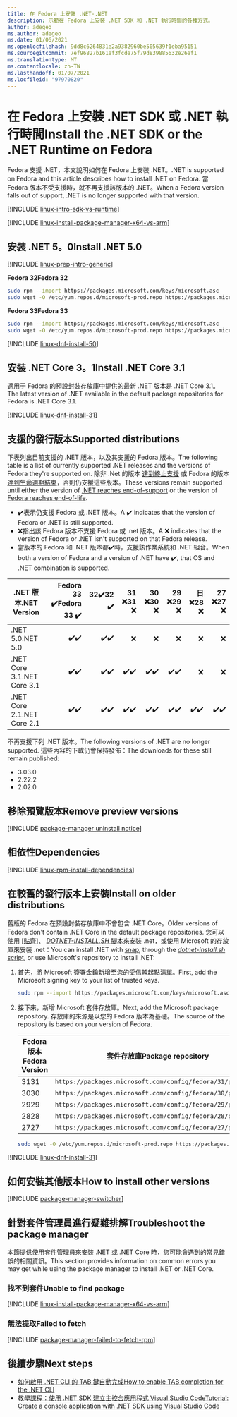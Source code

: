 ```yaml
---
title: 在 Fedora 上安裝 .NET-.NET
description: 示範在 Fedora 上安裝 .NET SDK 和 .NET 執行時間的各種方式。
author: adegeo
ms.author: adegeo
ms.date: 01/06/2021
ms.openlocfilehash: 9dd8c6264831e2a9382960be505639f1eba95151
ms.sourcegitcommit: 7ef96827b161ef3fcde75f79d839885632e26ef1
ms.translationtype: MT
ms.contentlocale: zh-TW
ms.lasthandoff: 01/07/2021
ms.locfileid: "97970820"
---
```

# <a name="install-the-net-sdk-or-the-net-runtime-on-fedora"></a><span data-ttu-id="db12d-103">在 Fedora 上安裝 .NET SDK 或 .NET 執行時間</span><span class="sxs-lookup"><span data-stu-id="db12d-103">Install the .NET SDK or the .NET Runtime on Fedora</span></span>

<span data-ttu-id="db12d-104">Fedora 支援 .NET，本文說明如何在 Fedora 上安裝 .NET。</span><span class="sxs-lookup"><span data-stu-id="db12d-104">.NET is supported on Fedora and this article describes how to install .NET on Fedora.</span></span> <span data-ttu-id="db12d-105">當 Fedora 版本不受支援時，就不再支援該版本的 .NET。</span><span class="sxs-lookup"><span data-stu-id="db12d-105">When a Fedora version falls out of support, .NET is no longer supported with that version.</span></span>

[!INCLUDE [linux-intro-sdk-vs-runtime](includes/linux-intro-sdk-vs-runtime.md)]

[!INCLUDE [linux-install-package-manager-x64-vs-arm](includes/linux-install-package-manager-x64-vs-arm.md)]

## <a name="install-net-50"></a><span data-ttu-id="db12d-106">安裝 .NET 5。0</span><span class="sxs-lookup"><span data-stu-id="db12d-106">Install .NET 5.0</span></span>

[!INCLUDE [linux-prep-intro-generic](includes/linux-prep-intro-generic.md)]

<span data-ttu-id="db12d-107">**Fedora 32**</span><span class="sxs-lookup"><span data-stu-id="db12d-107">**Fedora 32**</span></span>

```bash
sudo rpm --import https://packages.microsoft.com/keys/microsoft.asc
sudo wget -O /etc/yum.repos.d/microsoft-prod.repo https://packages.microsoft.com/config/fedora/32/prod.repo
```

<span data-ttu-id="db12d-108">**Fedora 33**</span><span class="sxs-lookup"><span data-stu-id="db12d-108">**Fedora 33**</span></span>

```bash
sudo rpm --import https://packages.microsoft.com/keys/microsoft.asc
sudo wget -O /etc/yum.repos.d/microsoft-prod.repo https://packages.microsoft.com/config/fedora/33/prod.repo
```

[!INCLUDE [linux-dnf-install-50](includes/linux-install-50-dnf.md)]

## <a name="install-net-core-31"></a><span data-ttu-id="db12d-109">安裝 .NET Core 3。1</span><span class="sxs-lookup"><span data-stu-id="db12d-109">Install .NET Core 3.1</span></span>

<span data-ttu-id="db12d-110">適用于 Fedora 的預設封裝存放庫中提供的最新 .NET 版本是 .NET Core 3.1。</span><span class="sxs-lookup"><span data-stu-id="db12d-110">The latest version of .NET available in the default package repositories for Fedora is .NET Core 3.1.</span></span>

[!INCLUDE [linux-dnf-install-31](includes/linux-install-31-dnf.md)]

## <a name="supported-distributions"></a><span data-ttu-id="db12d-111">支援的發行版本</span><span class="sxs-lookup"><span data-stu-id="db12d-111">Supported distributions</span></span>

<span data-ttu-id="db12d-112">下表列出目前支援的 .NET 版本，以及其支援的 Fedora 版本。</span><span class="sxs-lookup"><span data-stu-id="db12d-112">The following table is a list of currently supported .NET releases and the versions of Fedora they're supported on.</span></span> <span data-ttu-id="db12d-113">除非 .Net 的版本 [達到終止支援](https://dotnet.microsoft.com/platform/support/policy/dotnet-core) 或 Fedora 的版本 [達到生命週期結束](https://fedoraproject.org/wiki/End_of_life)，否則仍支援這些版本。</span><span class="sxs-lookup"><span data-stu-id="db12d-113">These versions remain supported until either the version of [.NET reaches end-of-support](https://dotnet.microsoft.com/platform/support/policy/dotnet-core) or the version of [Fedora reaches end-of-life](https://fedoraproject.org/wiki/End_of_life).</span></span>

- <span data-ttu-id="db12d-114">✔️表示仍支援 Fedora 或 .NET 版本。</span><span class="sxs-lookup"><span data-stu-id="db12d-114">A ✔️ indicates that the version of Fedora or .NET is still supported.</span></span>
- <span data-ttu-id="db12d-115">❌指出該 Fedora 版本不支援 Fedora 或 .net 版本。</span><span class="sxs-lookup"><span data-stu-id="db12d-115">A ❌ indicates that the version of Fedora or .NET isn't supported on that Fedora release.</span></span>
- <span data-ttu-id="db12d-116">當版本的 Fedora 和 .NET 版本都✔️時，支援該作業系統和 .NET 組合。</span><span class="sxs-lookup"><span data-stu-id="db12d-116">When both a version of Fedora and a version of .NET have ✔️, that OS and .NET combination is supported.</span></span>

| <span data-ttu-id="db12d-117">.NET 版本</span><span class="sxs-lookup"><span data-stu-id="db12d-117">.NET Version</span></span>  | <span data-ttu-id="db12d-118">Fedora 33 ✔️</span><span class="sxs-lookup"><span data-stu-id="db12d-118">Fedora 33 ✔️</span></span> | <span data-ttu-id="db12d-119">32✔️</span><span class="sxs-lookup"><span data-stu-id="db12d-119">32 ✔️</span></span> | <span data-ttu-id="db12d-120">31 ❌</span><span class="sxs-lookup"><span data-stu-id="db12d-120">31 ❌</span></span> | <span data-ttu-id="db12d-121">30 ❌</span><span class="sxs-lookup"><span data-stu-id="db12d-121">30 ❌</span></span> | <span data-ttu-id="db12d-122">29 ❌</span><span class="sxs-lookup"><span data-stu-id="db12d-122">29 ❌</span></span> | <span data-ttu-id="db12d-123">日 ❌</span><span class="sxs-lookup"><span data-stu-id="db12d-123">28 ❌</span></span> | <span data-ttu-id="db12d-124">27 ❌</span><span class="sxs-lookup"><span data-stu-id="db12d-124">27 ❌</span></span> |
| ------------  | ---------: | --: | --: | --: | --: | --: | --: |
| <span data-ttu-id="db12d-125">.NET 5.0</span><span class="sxs-lookup"><span data-stu-id="db12d-125">.NET 5.0</span></span>      | <span data-ttu-id="db12d-126">✔️</span><span class="sxs-lookup"><span data-stu-id="db12d-126">✔️</span></span>        | <span data-ttu-id="db12d-127">✔️</span><span class="sxs-lookup"><span data-stu-id="db12d-127">✔️</span></span> | ❌|❌ |❌ |❌  |❌ |
| <span data-ttu-id="db12d-128">.NET Core 3.1</span><span class="sxs-lookup"><span data-stu-id="db12d-128">.NET Core 3.1</span></span> | <span data-ttu-id="db12d-129">✔️</span><span class="sxs-lookup"><span data-stu-id="db12d-129">✔️</span></span>        | <span data-ttu-id="db12d-130">✔️</span><span class="sxs-lookup"><span data-stu-id="db12d-130">✔️</span></span> | <span data-ttu-id="db12d-131">✔️</span><span class="sxs-lookup"><span data-stu-id="db12d-131">✔️</span></span>|<span data-ttu-id="db12d-132">✔️</span><span class="sxs-lookup"><span data-stu-id="db12d-132">✔️</span></span> |<span data-ttu-id="db12d-133">✔️</span><span class="sxs-lookup"><span data-stu-id="db12d-133">✔️</span></span> |❌  |❌ |
| <span data-ttu-id="db12d-134">.NET Core 2.1</span><span class="sxs-lookup"><span data-stu-id="db12d-134">.NET Core 2.1</span></span> | <span data-ttu-id="db12d-135">✔️</span><span class="sxs-lookup"><span data-stu-id="db12d-135">✔️</span></span>        | <span data-ttu-id="db12d-136">✔️</span><span class="sxs-lookup"><span data-stu-id="db12d-136">✔️</span></span> | <span data-ttu-id="db12d-137">✔️</span><span class="sxs-lookup"><span data-stu-id="db12d-137">✔️</span></span>|<span data-ttu-id="db12d-138">✔️</span><span class="sxs-lookup"><span data-stu-id="db12d-138">✔️</span></span> |<span data-ttu-id="db12d-139">✔️</span><span class="sxs-lookup"><span data-stu-id="db12d-139">✔️</span></span> |<span data-ttu-id="db12d-140">✔️</span><span class="sxs-lookup"><span data-stu-id="db12d-140">✔️</span></span>  |<span data-ttu-id="db12d-141">✔️</span><span class="sxs-lookup"><span data-stu-id="db12d-141">✔️</span></span> |

<span data-ttu-id="db12d-142">不再支援下列 .NET 版本。</span><span class="sxs-lookup"><span data-stu-id="db12d-142">The following versions of .NET are no longer supported.</span></span> <span data-ttu-id="db12d-143">這些內容的下載仍會保持發佈：</span><span class="sxs-lookup"><span data-stu-id="db12d-143">The downloads for these still remain published:</span></span>

- <span data-ttu-id="db12d-144">3.0</span><span class="sxs-lookup"><span data-stu-id="db12d-144">3.0</span></span>
- <span data-ttu-id="db12d-145">2.2</span><span class="sxs-lookup"><span data-stu-id="db12d-145">2.2</span></span>
- <span data-ttu-id="db12d-146">2.0</span><span class="sxs-lookup"><span data-stu-id="db12d-146">2.0</span></span>

## <a name="remove-preview-versions"></a><span data-ttu-id="db12d-147">移除預覽版本</span><span class="sxs-lookup"><span data-stu-id="db12d-147">Remove preview versions</span></span>

[!INCLUDE [package-manager uninstall notice](./includes/linux-uninstall-preview-info.md)]

## <a name="dependencies"></a><span data-ttu-id="db12d-148">相依性</span><span class="sxs-lookup"><span data-stu-id="db12d-148">Dependencies</span></span>

[!INCLUDE [linux-rpm-install-dependencies](includes/linux-rpm-install-dependencies.md)]

## <a name="install-on-older-distributions"></a><span data-ttu-id="db12d-149">在較舊的發行版本上安裝</span><span class="sxs-lookup"><span data-stu-id="db12d-149">Install on older distributions</span></span>

<span data-ttu-id="db12d-150">舊版的 Fedora 在預設封裝存放庫中不會包含 .NET Core。</span><span class="sxs-lookup"><span data-stu-id="db12d-150">Older versions of Fedora don't contain .NET Core in the default package repositories.</span></span> <span data-ttu-id="db12d-151">您可以使用 [[貼齊](linux-snap.md)]、 [ _DOTNET-INSTALL.SH_ 腳本](linux-scripted-manual.md#scripted-install)來安裝 .net，或使用 Microsoft 的存放庫來安裝 .net：</span><span class="sxs-lookup"><span data-stu-id="db12d-151">You can install .NET with [snap](linux-snap.md), through the [_dotnet-install.sh_ script](linux-scripted-manual.md#scripted-install), or use Microsoft's repository to install .NET:</span></span>

01. <span data-ttu-id="db12d-152">首先，將 Microsoft 簽署金鑰新增至您的受信賴起點清單。</span><span class="sxs-lookup"><span data-stu-id="db12d-152">First, add the Microsoft signing key to your list of trusted keys.</span></span>

    ```bash
    sudo rpm --import https://packages.microsoft.com/keys/microsoft.asc
    ```

02. <span data-ttu-id="db12d-153">接下來，新增 Microsoft 套件存放庫。</span><span class="sxs-lookup"><span data-stu-id="db12d-153">Next, add the Microsoft package repository.</span></span> <span data-ttu-id="db12d-154">存放庫的來源是以您的 Fedora 版本為基礎。</span><span class="sxs-lookup"><span data-stu-id="db12d-154">The source of the repository is based on your version of Fedora.</span></span>

    | <span data-ttu-id="db12d-155">Fedora 版本</span><span class="sxs-lookup"><span data-stu-id="db12d-155">Fedora Version</span></span> | <span data-ttu-id="db12d-156">套件存放庫</span><span class="sxs-lookup"><span data-stu-id="db12d-156">Package repository</span></span> |
    | -------------- | ------- |
    | <span data-ttu-id="db12d-157">31</span><span class="sxs-lookup"><span data-stu-id="db12d-157">31</span></span>             | `https://packages.microsoft.com/config/fedora/31/prod.repo` |
    | <span data-ttu-id="db12d-158">30</span><span class="sxs-lookup"><span data-stu-id="db12d-158">30</span></span>             | `https://packages.microsoft.com/config/fedora/30/prod.repo` |
    | <span data-ttu-id="db12d-159">29</span><span class="sxs-lookup"><span data-stu-id="db12d-159">29</span></span>             | `https://packages.microsoft.com/config/fedora/29/prod.repo` |
    | <span data-ttu-id="db12d-160">28</span><span class="sxs-lookup"><span data-stu-id="db12d-160">28</span></span>             | `https://packages.microsoft.com/config/fedora/28/prod.repo` |
    | <span data-ttu-id="db12d-161">27</span><span class="sxs-lookup"><span data-stu-id="db12d-161">27</span></span>             | `https://packages.microsoft.com/config/fedora/27/prod.repo` |

    ```bash
    sudo wget -O /etc/yum.repos.d/microsoft-prod.repo https://packages.microsoft.com/config/fedora/31/prod.repo
    ```

[!INCLUDE [linux-dnf-install-31](./includes/linux-install-31-dnf.md)]

## <a name="how-to-install-other-versions"></a><span data-ttu-id="db12d-162">如何安裝其他版本</span><span class="sxs-lookup"><span data-stu-id="db12d-162">How to install other versions</span></span>

[!INCLUDE [package-manager-switcher](./includes/package-manager-heading-hack-pkgname.md)]

## <a name="troubleshoot-the-package-manager"></a><span data-ttu-id="db12d-163">針對套件管理員進行疑難排解</span><span class="sxs-lookup"><span data-stu-id="db12d-163">Troubleshoot the package manager</span></span>

<span data-ttu-id="db12d-164">本節提供使用套件管理員來安裝 .NET 或 .NET Core 時，您可能會遇到的常見錯誤的相關資訊。</span><span class="sxs-lookup"><span data-stu-id="db12d-164">This section provides information on common errors you may get while using the package manager to install .NET or .NET Core.</span></span>

### <a name="unable-to-find-package"></a><span data-ttu-id="db12d-165">找不到套件</span><span class="sxs-lookup"><span data-stu-id="db12d-165">Unable to find package</span></span>

[!INCLUDE [linux-install-package-manager-x64-vs-arm](includes/linux-install-package-manager-x64-vs-arm.md)]

### <a name="failed-to-fetch"></a><span data-ttu-id="db12d-166">無法提取</span><span class="sxs-lookup"><span data-stu-id="db12d-166">Failed to fetch</span></span>

[!INCLUDE [package-manager-failed-to-fetch-rpm](includes/package-manager-failed-to-fetch-rpm.md)]

## <a name="next-steps"></a><span data-ttu-id="db12d-167">後續步驟</span><span class="sxs-lookup"><span data-stu-id="db12d-167">Next steps</span></span>

- [<span data-ttu-id="db12d-168">如何啟用 .NET CLI 的 TAB 鍵自動完成</span><span class="sxs-lookup"><span data-stu-id="db12d-168">How to enable TAB completion for the .NET CLI</span></span>](../tools/enable-tab-autocomplete.md)
- [<span data-ttu-id="db12d-169">教學課程：使用 .NET SDK 建立主控台應用程式 Visual Studio Code</span><span class="sxs-lookup"><span data-stu-id="db12d-169">Tutorial: Create a console application with .NET SDK using Visual Studio Code</span></span>](../tutorials/with-visual-studio-code.md)
